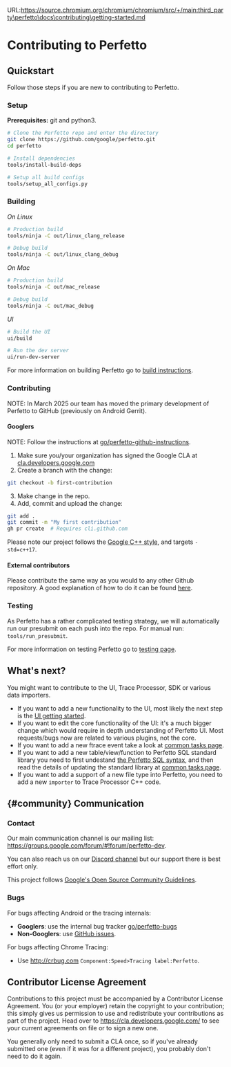 URL:https://source.chromium.org/chromium/chromium/src/+/main:third_party\perfetto\docs\contributing\getting-started.md
# Contributing to Perfetto

## Quickstart

Follow those steps if you are new to contributing to Perfetto.

### Setup

**Prerequisites:** git and python3.

```sh
# Clone the Perfetto repo and enter the directory
git clone https://github.com/google/perfetto.git
cd perfetto

# Install dependencies
tools/install-build-deps

# Setup all build configs
tools/setup_all_configs.py
```

### Building

_On Linux_

```sh
# Production build
tools/ninja -C out/linux_clang_release

# Debug build
tools/ninja -C out/linux_clang_debug
```

_On Mac_

```sh
# Production build
tools/ninja -C out/mac_release

# Debug build
tools/ninja -C out/mac_debug
```

_UI_

```sh
# Build the UI
ui/build

# Run the dev server
ui/run-dev-server
```

For more information on building Perfetto go to [build instructions](build-instructions).

### Contributing

NOTE: In March 2025 our team has moved the primary development of Perfetto
to GitHub (previously on Android Gerrit).

#### Googlers

NOTE: Follow the instructions at [go/perfetto-github-instructions](http://go/perfetto-github-instructions).

1. Make sure you/your organization has signed the Google CLA at [cla.developers.google.com](https://cla.developers.google.com/)
2. Create a branch with the change:

```sh
git checkout -b first-contribution
```

3. Make change in the repo.
4. Add, commit and upload the change:

```sh
git add .
git commit -m "My first contribution"
gh pr create  # Requires cli.github.com
```

Please note our project follows the [Google C++ style](https://google.github.io/styleguide/cppguide.html), and targets `-std=c++17`.

#### External contributors

Please contribute the same way as you would to any other Github repository.
A good explanation of how to do it can be found [here](https://docs.github.com/en/get-started/exploring-projects-on-github/contributing-to-a-project).

### Testing

As Perfetto has a rather complicated testing strategy, we will automatically run our presubmit on each push into the repo.
For manual run: `tools/run_presubmit`.

For more information on testing Perfetto go to [testing page](testing).

## What's next?

You might want to contribute to the UI, Trace Processor, SDK or various data importers.

- If you want to add a new functionality to the UI, most likely the next step is the [UI getting started](ui-getting-started).
- If you want to edit the core functionality of the UI: it's a much bigger change which would require in depth understanding of Perfetto UI. Most requests/bugs now are related to various plugins, not the core.
- If you want to add a new ftrace event take a look at [common tasks page](common-tasks).
- If you want to add a new table/view/function to Perfetto SQL standard library you need to first undestand [the Perfetto SQL syntax](/docs/analysis/perfetto-sql-syntax.md), and then read the details of updating the standard library at [common tasks page](common-tasks).
- If you want to add a support of a new file type into Perfetto, you need to add a new `importer` to Trace Processor C++ code.

## {#community} Communication

### Contact

Our main communication channel is our mailing list: https://groups.google.com/forum/#!forum/perfetto-dev.

You can also reach us on our [Discord channel](https://discord.gg/35ShE3A) but our support there is best effort only.

This project follows
[Google's Open Source Community Guidelines](https://opensource.google/conduct/).

### Bugs

For bugs affecting Android or the tracing internals:

- **Googlers**: use the internal bug tracker [go/perfetto-bugs](http://goto.google.com/perfetto-bugs)
- **Non-Googlers**: use [GitHub issues](https://github.com/google/perfetto/issues).

For bugs affecting Chrome Tracing:

- Use http://crbug.com `Component:Speed>Tracing label:Perfetto`.

## Contributor License Agreement

Contributions to this project must be accompanied by a Contributor License
Agreement. You (or your employer) retain the copyright to your contribution;
this simply gives us permission to use and redistribute your contributions as
part of the project. Head over to <https://cla.developers.google.com/> to see
your current agreements on file or to sign a new one.

You generally only need to submit a CLA once, so if you've already submitted one
(even if it was for a different project), you probably don't need to do it
again.
